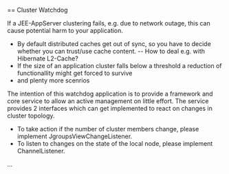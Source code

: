 == Cluster Watchdog

If a JEE-AppServer clustering fails, e.g. due to network outage, this can cause potential harm to your application. 

- By default distributed caches get out of sync, so you have to decide whether you can trust/use cache content.
-- How to deal e.g. with Hibernate L2-Cache?
- If the size of an application cluster falls below a threshold a reduction of functionallity might get forced to survive
- and plenty more scenrios

The intention of this watchdog application is to provide a framework and core service to allow an active management on little effort.
The service provides 2 interfaces which can get implemented to react on changes in cluster topology.

- To take action if the number of cluster members change, please implement JgroupsViewChangeListener. 
- To listen to changes on the state of the local node, please implement ChannelListener.

...

 
